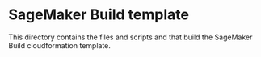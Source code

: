 # SageMaker Build template
This directory contains the files and scripts and that build the SageMaker Build cloudformation template.
